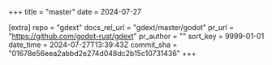+++
title = "master"
date = 2024-07-27

[extra]
repo = "gdext"
docs_rel_url = "gdext/master/godot"
pr_url = "https://github.com/godot-rust/gdext"
pr_author = ""
sort_key = 9999-01-01
date_time = 2024-07-27T13:39:43Z
commit_sha = "01678e56eea2abbd2e274d048dc2b15c10731436"
+++


